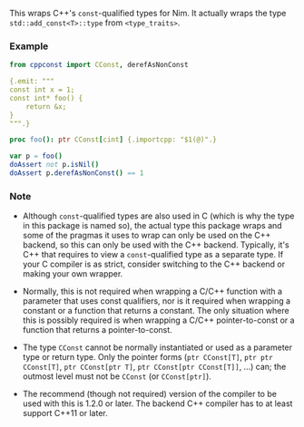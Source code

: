 This wraps C++'s `const`-qualified types for Nim. It actually wraps the type `std::add_const<T>::type` from `<type_traits>`.

### Example

```nim
from cppconst import CConst, derefAsNonConst

{.emit: """
const int x = 1;
const int* foo() {
    return &x;
}
""".}

proc foo(): ptr CConst[cint] {.importcpp: "$1(@)".}

var p = foo()
doAssert not p.isNil()
doAssert p.derefAsNonConst() == 1
```

### Note

+ Although `const`-qualified types are also used in C (which is why the type in this package is named so), the actual type this package wraps and some of the pragmas it uses to wrap can only be used on the C++ backend, so this can only be used with the C++ backend. Typically, it's C++ that requires to view a `const`-qualified type as a separate type. If your C compiler is as strict, consider switching to the C++ backend or making your own wrapper.

+ Normally, this is not required when wrapping a C/C++ function with a parameter that uses const qualifiers, nor is it required when wrapping a constant or a function that returns a constant. The only situation where this is possibly required is when wrapping a C/C++ pointer-to-const or a function that returns a pointer-to-const.

+ The type `CConst` cannot be normally instantiated or used as a parameter type or return type. Only the pointer forms (`ptr CConst[T]`, `ptr ptr CConst[T]`, `ptr CConst[ptr T]`, `ptr CConst[ptr CConst[T]]`, ...) can; the outmost level must not be `CConst` (or `CConst[ptr]`).

+ The recommend (though not required) version of the compiler to be used with this is 1.2.0 or later. The backend C++ compiler has to at least support C++11 or later.